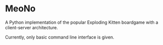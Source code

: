 # MeoNo
A Python implementation of the popular Exploding Kitten boardgame with a client-server architecture.

Currently, only basic command line interface is given. 
